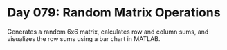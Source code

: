 # Day 079: Random Matrix Operations

Generates a random 6x6 matrix, calculates row and column sums, and visualizes the row sums using a bar chart in MATLAB.

